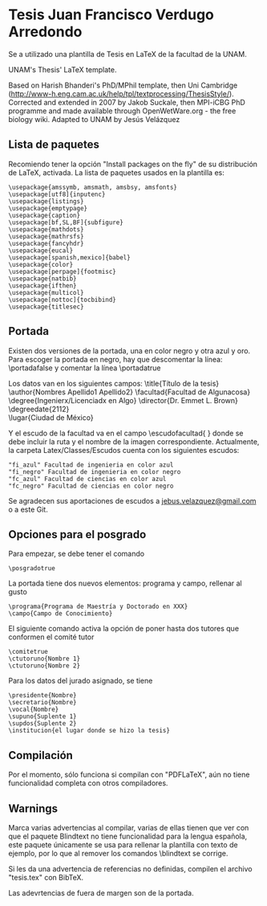 Tesis Juan Francisco Verdugo Arredondo
=============

Se a utilizado una plantilla de Tesis en LaTeX de la facultad de la UNAM.

UNAM's Thesis' LaTeX template.

Based on Harish Bhanderi's PhD/MPhil template, then Uni Cambridge (http://www-h.eng.cam.ac.uk/help/tpl/textprocessing/ThesisStyle/).
Corrected and extended in 2007 by Jakob Suckale, then MPI-iCBG PhD programme
and made available through OpenWetWare.org - the free biology wiki. Adapted to UNAM by Jesús Velázquez


Lista de paquetes
-----------------

Recomiendo tener la opción "Install packages on the fly" de su distribución de LaTeX, activada. La lista de paquetes usados en la plantilla es:

    \usepackage{amssymb, amsmath, amsbsy, amsfonts}
    \usepackage[utf8]{inputenc}
    \usepackage{listings}
    \usepackage{emptypage}
    \usepackage{caption}
    \usepackage[bf,SL,BF]{subfigure}
    \usepackage{mathdots}
    \usepackage{mathrsfs}
    \usepackage{fancyhdr}
    \usepackage{eucal}
    \usepackage[spanish,mexico]{babel}
    \usepackage{color}
    \usepackage[perpage]{footmisc}
    \usepackage{natbib}
    \usepackage{ifthen}
    \usepackage{multicol}
    \usepackage[nottoc]{tocbibind}
    \usepackage{titlesec}

Portada
-----------
Existen dos versiones de la portada, una en color negro y otra azul y oro. Para escoger la portada en negro, hay que descomentar la línea:
    \portadafalse
y comentar la línea 
    \portadatrue
    
Los datos van en los siguientes campos:
    \title{Título de la tesis}
    \author{Nombres Apellido1 Apellido2} 
    \facultad{Facultad de Algunacosa}                
    \degree{Ingenierx/Licenciadx en Algo}
    \director{Dr. Emmet L. Brown}               
    \degreedate{2112}                           
    \lugar{Ciudad de México}       
    
    
  
Y el escudo de la facultad va en el campo \escudofacultad{ } donde se debe incluir la ruta y el nombre de la imagen correspondiente. Actualmente, la carpeta Latex/Classes/Escudos cuenta con los siguientes escudos:

    "fi_azul" Facultad de ingenieria en color azul
    "fi_negro" Facultad de ingenieria en color negro
    "fc_azul" Facultad de ciencias en color azul
    "fc_negro" Facultad de ciencias en color negro

Se agradecen sus aportaciones de escudos a jebus.velazquez@gmail.com o a este Git.



Opciones para el posgrado
--------
Para empezar, se debe tener el comando

    \posgradotrue

La portada tiene dos nuevos elementos: programa y campo, rellenar al gusto

    \programa{Programa de Maestría y Doctorado en XXX}
    \campo{Campo de Conocimiento}
    
El siguiente comando activa la opción de poner hasta dos tutores que conformen el comité tutor

    \comitetrue
    \ctutoruno{Nombre 1}
    \ctutoruno{Nombre 2}
    
Para los datos del jurado asignado, se tiene

    \presidente{Nombre}
    \secretario{Nombre}
    \vocal{Nombre}
    \supuno{Suplente 1}
    \supdos{Suplente 2}
    \institucion{el lugar donde se hizo la tesis}
    
    
Compilación
-----------
Por el momento, sólo funciona si compilan con "PDFLaTeX", aún no tiene funcionalidad completa con otros compiladores.
    
Warnings
--------
Marca varias advertencias al compilar, varias de ellas tienen que ver con que el paquete Blindtext no tiene funcionalidad para la lengua española, este paquete únicamente se usa para rellenar la plantilla con texto de ejemplo, por lo que al remover los comandos \blindtext se corrige.

Si les da una advertencia de referencias no definidas, compilen el archivo "tesis.tex" con BibTeX.

Las adevrtencias de fuera de margen son de la portada.
